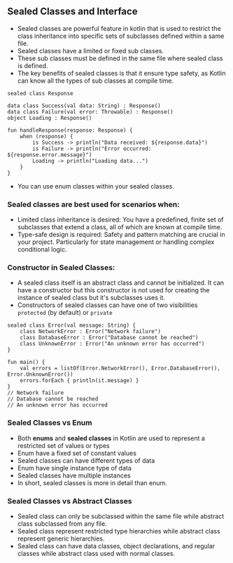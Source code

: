 
## Sealed Classes and Interface
- Sealed classes are powerful feature in kotlin that is used to restrict the class inheritance into specific sets of subclasses defined within a same file.
- Sealed classes have a limited or fixed sub classes. 
- These sub classes must be defined in the same file where sealed class is defined.
- The key benefits of sealed classes is that it ensure type safety, as Kotlin can know all the types of sub classes at compile time.

```
sealed class Response

data class Success(val data: String) : Response()
data class Failure(val error: Throwable) : Response()
object Loading : Response()

fun handleResponse(response: Response) {
    when (response) {
        is Success -> println("Data received: ${response.data}")
        is Failure -> println("Error occurred: ${response.error.message}")
        Loading -> println("Loading data...")
    }
}
```

- You can use enum classes within your sealed classes.
### Sealed classes are best used for scenarios when:
- Limited class inheritance is desired: You have a predefined, finite set of subclasses that extend a class, all of which are known at compile time.
- Type-safe design is required: Safety and pattern matching are crucial in your project. Particularly for state management or handling complex conditional logic.

### Constructor in Sealed Classes:
- A sealed class itself is an abstract class and cannot be initialized. It can have a constructor but this constructor is not used for creating the instance of sealed class but it's subclasses uses it.
- Constructors of sealed classes can have one of two visibilities `protected` (by default) or `private`
```
sealed class Error(val message: String) {
    class NetworkError : Error("Network failure")
    class DatabaseError : Error("Database cannot be reached")
    class UnknownError : Error("An unknown error has occurred")
}

fun main() {
    val errors = listOf(Error.NetworkError(), Error.DatabaseError(), Error.UnknownError())
    errors.forEach { println(it.message) }
}
// Network failure 
// Database cannot be reached 
// An unknown error has occurred
```

### Sealed Classes vs Enum
- Both **enums** and **sealed classes** in Kotlin are used to represent a restricted set of values or types
- Enum have a fixed set of constant values
- Sealed classes can have different types of data
- Enum have single instance type of data
- Sealed classes have multiple instances
- In short, sealed classes is more in detail than enum.
### Sealed Classes vs Abstract Classes
- Sealed class can only be subclassed within the same file while abstract class subclassed from any file.
- Sealed class represent restricted type hierarchies while abstract class represent generic hierarchies.
- Sealed class can have data classes, object declarations, and regular classes while abstract class used with normal classes.
